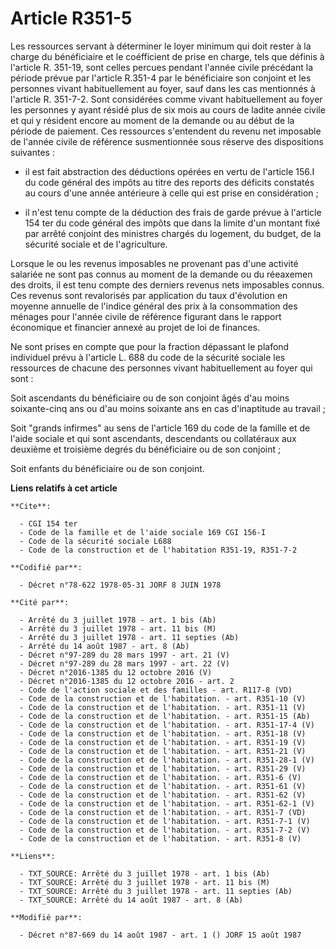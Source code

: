 # Article R351-5

Les ressources servant à déterminer le loyer minimum qui doit rester à la charge du bénéficiaire et le coéfficient de prise
en charge, tels que définis à l'article R. 351-19, sont celles percues pendant l'année civile précédant la période prévue par
l'article R.351-4 par le bénéficiaire son conjoint et les personnes vivant habituellement au foyer, sauf dans les cas
mentionnés à l'article R. 351-7-2. Sont considérées comme vivant habituellement au foyer les personnes y ayant résidé plus de
six mois au cours de ladite année civile et qui y résident encore au moment de la demande ou au début de la période de
paiement.    Ces ressources s'entendent du revenu net imposable de l'année civile de référence susmentionnée sous réserve des
dispositions suivantes :

- il est fait abstraction des déductions opérées en vertu de l'article 156.I du code général des impôts au titre des reports
des déficits constatés au cours d'une année antérieure à celle qui est prise en considération ;

- il n'est tenu compte de la déduction des frais de garde prévue à l'article 154 ter du code général des impôts que dans la
limite d'un montant fixé par arrêté conjoint des ministres chargés du logement, du budget, de la sécurité sociale et de
l'agriculture.

Lorsque le ou les revenus imposables ne provenant pas d'une activité salariée ne sont pas connus au moment de la demande ou
du réeaxemen des droits, il est tenu compte des derniers revenus nets imposables connus. Ces revenus sont revalorisés par
application du taux d'évolution en moyenne annuelle de l'indice général des prix à la consommation des ménages pour l'année
civile de référence figurant dans le rapport économique et financier annexé au projet de loi de finances.

Ne sont prises en compte que pour la fraction dépassant le plafond individuel prévu à l'article L. 688 du code de la sécurité
sociale les ressources de chacune des personnes vivant habituellement au foyer qui sont :

Soit ascendants du bénéficiaire ou de son conjoint âgés d'au moins soixante-cinq ans ou d'au moins soixante ans en cas
d'inaptitude au travail ;

Soit "grands infirmes" au sens de l'article 169 du code de la famille et de l'aide sociale et qui sont ascendants,
descendants ou collatéraux aux deuxième et troisième degrés du bénéficiaire ou de son conjoint ;

Soit enfants du bénéficiaire ou de son conjoint.

**Liens relatifs à cet article**

	**Cite**:

	  - CGI 154 ter
	  - Code de la famille et de l'aide sociale 169 CGI 156-I
	  - Code de la sécurité sociale L688
	  - Code de la construction et de l'habitation R351-19, R351-7-2

	**Codifié par**:

	  - Décret n°78-622 1978-05-31 JORF 8 JUIN 1978

	**Cité par**:

	  - Arrêté du 3 juillet 1978 - art. 1 bis (Ab)
	  - Arrêté du 3 juillet 1978 - art. 11 bis (M)
	  - Arrêté du 3 juillet 1978 - art. 11 septies (Ab)
	  - Arrêté du 14 août 1987 - art. 8 (Ab)
	  - Décret n°97-289 du 28 mars 1997 - art. 21 (V)
	  - Décret n°97-289 du 28 mars 1997 - art. 22 (V)
	  - Décret n°2016-1385 du 12 octobre 2016 (V)
	  - Décret n°2016-1385 du 12 octobre 2016 - art. 2
	  - Code de l'action sociale et des familles - art. R117-8 (VD)
	  - Code de la construction et de l'habitation. - art. R351-10 (V)
	  - Code de la construction et de l'habitation. - art. R351-11 (V)
	  - Code de la construction et de l'habitation. - art. R351-15 (Ab)
	  - Code de la construction et de l'habitation. - art. R351-17-4 (V)
	  - Code de la construction et de l'habitation. - art. R351-18 (V)
	  - Code de la construction et de l'habitation. - art. R351-19 (V)
	  - Code de la construction et de l'habitation. - art. R351-21 (V)
	  - Code de la construction et de l'habitation. - art. R351-28-1 (V)
	  - Code de la construction et de l'habitation. - art. R351-29 (V)
	  - Code de la construction et de l'habitation. - art. R351-6 (V)
	  - Code de la construction et de l'habitation. - art. R351-61 (V)
	  - Code de la construction et de l'habitation. - art. R351-62 (V)
	  - Code de la construction et de l'habitation. - art. R351-62-1 (V)
	  - Code de la construction et de l'habitation. - art. R351-7 (VD)
	  - Code de la construction et de l'habitation. - art. R351-7-1 (V)
	  - Code de la construction et de l'habitation. - art. R351-7-2 (V)
	  - Code de la construction et de l'habitation. - art. R351-8 (V)

	**Liens**:

	  - TXT_SOURCE: Arrêté du 3 juillet 1978 - art. 1 bis (Ab)
	  - TXT_SOURCE: Arrêté du 3 juillet 1978 - art. 11 bis (M)
	  - TXT_SOURCE: Arrêté du 3 juillet 1978 - art. 11 septies (Ab)
	  - TXT_SOURCE: Arrêté du 14 août 1987 - art. 8 (Ab)

	**Modifié par**:

	  - Décret n°87-669 du 14 août 1987 - art. 1 () JORF 15 août 1987
